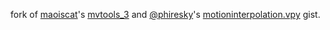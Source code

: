 fork of [maoiscat](https://github.com/maoiscat/)'s [mvtools_3](https://github.com/maoiscat/mpv-mvtools-script/blob/main/mvtools_3.py) and [@phiresky](https://gist.github.com/phiresky)'s [motioninterpolation.vpy](https://gist.github.com/phiresky/4bfcfbbd05b3c2ed8645?permalink_comment_id=3936120) gist.
